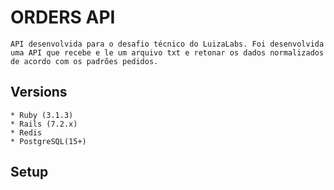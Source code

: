 # ORDERS API
    API desenvolvida para o desafio técnico do LuizaLabs. Foi desenvolvida uma API que recebe e le um arquivo txt e retonar os dados normalizados de acordo com os padrões pedidos. 

## Versions
    * Ruby (3.1.3)
    * Rails (7.2.x)
    * Redis 
    * PostgreSQL(15+)

## Setup


